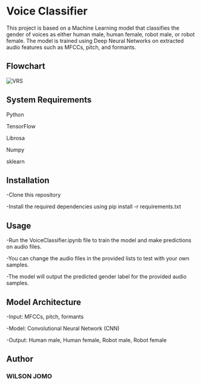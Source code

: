 # Voice Classifier
This project is based on a Machine Learning model that classifies the gender of voices as either human male, human female, robot male, or robot female. The model is trained using Deep Neural Networks on extracted audio features such as MFCCs, pitch, and formants.

## Flowchart


![VRS](https://github.com/jomoziqu/VoiceClassifier/assets/67217808/05ee063e-4f70-4695-841d-5f0435759a81)

## System Requirements

Python

TensorFlow

Librosa

Numpy

sklearn

## Installation
-Clone this repository

-Install the required dependencies using pip install -r requirements.txt

## Usage
-Run the VoiceClassifier.ipynb file to train the model and make predictions on audio files.

-You can change the audio files in the provided lists to test with your own samples.

-The model will output the predicted gender label for the provided audio samples.

## Model Architecture
-Input: MFCCs, pitch, formants

-Model: Convolutional Neural Network (CNN)

-Output: Human male, Human female, Robot male, Robot female

## Author

### WILSON JOMO 
